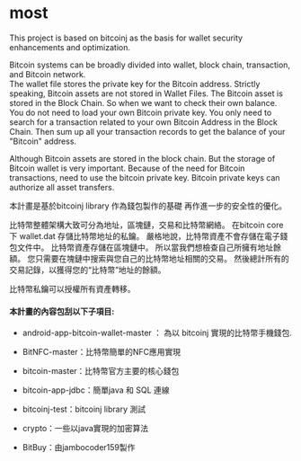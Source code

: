 # most
This project is based on bitcoinj as the basis for wallet security enhancements and optimization.	

Bitcoin systems can be broadly divided into wallet, block chain, transaction, and Bitcoin network. 	
The wallet file stores the private key for the Bitcoin address. Strictly speaking, Bitcoin assets are not stored in Wallet Files. The Bitcoin asset is stored in the Block Chain. So when we want to check their own balance. You do not need to load your own Bitcoin private key. You only need to search for a transaction related to your own Bitcoin Address in the Block Chain. Then sum up all your transaction records to get the balance of your "Bitcoin" address.

Although Bitcoin assets are stored in the block chain. But the storage of Bitcoin wallet is very important. Because of the need for Bitcoin transactions, need to use the bitcoin private key. Bitcoin private keys can authorize all asset transfers. 

本計畫是基於bitcoinj library 作為錢包製作的基礎 再作進一步的安全性的優化。

比特幣整體架構大致可分為地址，區塊鏈，交易和比特幣網絡。
在bitcoin core 下 wallet.dat 存儲比特幣地址的私鑰。 嚴格地說，比特幣資產不會存儲在電子錢包文件中。 比特幣資產存儲在區塊鏈中。 所以當我們想檢查自己所擁有地址餘額。  您只需要在塊鏈中搜索與您自己的比特幣地址相關的交易。 然後總計所有的交易記錄，以獲得您的“比特幣”地址的餘額。

比特幣私鑰可以授權所有資產轉移。 

#### 本計畫的內容包刮以下子項目:

 * android-app-bitcoin-wallet-master ： 為以 bitcoinj 實現的比特幣手機錢包.

 * BitNFC-master：比特幣簡單的NFC應用實現
 
 * bitcoin-master：比特幣官方主要的核心錢包
 
 * bitcoin-app-jdbc：簡單java 和 SQL 連線
 
 * bitcoinj-test：bitcoinj library 測試
 
 * crypto：一些以java實現的加密算法
 
 * BitBuy：由jambocoder159製作